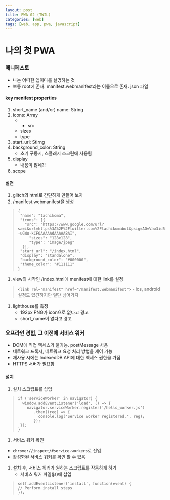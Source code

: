 ```yaml
---
layout: post
title: PWA 02 (TWIL)
categories: [web]
tags: [web, app, pwa, javascript]
---
```


# 나의 첫 PWA

### 메니페스토
 - 나는 어떠한 앱이다를 설명하는 것
 - 보통 root에 존재. manifest.webmanifest라는 이름으로 존재. json 파일
 
#### key menifest properties
 1. short_name (and/or) name: String
 1. icons: Array
     - [icons]: Object
          - src
 	  - sizes
	  - type
 1. start_url: Stirng
 1. background_color: String
    - 초기 구동시, 스플래시 스크린에 사용됨
 1. display
    - 내용이 많네?!
 1. scope

#### 실전

 1. glitch의 html로 간단하게 만들어 보자
 1. /manifest.webmanifest을 생성
> ```
> {
>  "name": "tachikoma",
>  "icons": [{
>    "src": "https://www.google.com/url?sa=i&url=https%3A%2F%2Ftwitter.com%2Ftachikomabot&psig=AOvVaw3id5mxRQa6VIt89HH0uViM&ust=1588989872452000&source=images&cd=vfe&ved=0CAIQjRxqFwoTCJC--uGWo-kCFQAAAAAdAAAAABAI",
>      "sizes": "128x128",
>      "type": "image/jpeg"
>   }],
>  "start_url": "/index.html",
>  "display": "standalone",
>  "background_color": "#000000",
>  "theme_color": "#111111"
> }
> ```
 1. view의 시작인 /index.html에 menifest에 대한 link를 설정
> ``` <link rel="manifest" href="/manifest.webmanifest"> ``` 
    - ios, android 설정도 있긴하지만 일단 넘어가자
 1. lighthouse를 측정
    - 192px PNG가 icon으로 없다고 경고
    - short_name이 없다고 경고


###  오프라인 경험, 그 이전에 서비스 워커
 - DOM에 직접 엑세스가 불가능. postMessage 사용
 - 네트워크 프록시, 네트워크 요청 처리 방법을 제어 가능
 - 재사용 시에는 IndexedDB API에 대한 엑세스 권한을 가짐
 - HTTPS 서버가 필요함

#### 설치
 1. 설치 스크립트를 삽입
> ```
> if ('serviceWorker' in navigator) {
>   window.addEventListener('load', () => {
>     navigator.serviceWorker.register('/hello_worker.js')
>        .then((reg) => {
>          console.log('Service worker registered.', reg);
>        });
>  });
> }
> ```
1. 서비스 워커 확인
 - ```chrome://inspect/#service-workers```로 진입
 - 활성화된 서비스 워커를 확인 할 수 있음
1. 설치 후, 서비스 워커가 원하는 스크립트를 작동하게 하기
     - 서비스 워커 파일(js)에 삽입
>  ```
>  self.addEventListener('install', function(event) {
>  // Perform install steps
>  });
> ```


